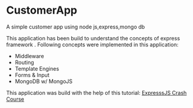 # CustomerApp
A simple customer app using node js,express,mongo db 

This application has been build to understand the concepts of express framework .
Following concepts were implemented in this application:
  <ul>
  <li>Middleware</li>
  <li>Routing</li>
  <li>Template Engines</li>
  <li> Forms & Input</li>
  <li>MongoDB w/ MongoJS</li>
  </ul>
  
  This application was build with the help of this tutorial:
  <a href="https://www.youtube.com/watch?v=gnsO8-xJ8rs">ExpresssJS Crash Course</a>

